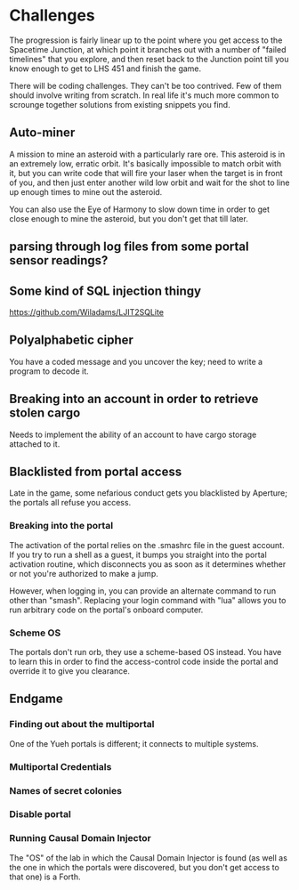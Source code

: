 # Challenges

The progression is fairly linear up to the point where you get access
to the Spacetime Junction, at which point it branches out with a
number of "failed timelines" that you explore, and then reset back to
the Junction point till you know enough to get to LHS 451 and finish
the game.

There will be coding challenges. They can't be too contrived. Few of
them should involve writing from scratch. In real life it's much more
common to scrounge together solutions from existing snippets you find.

## Auto-miner

A mission to mine an asteroid with a particularly rare ore. This
asteroid is in an extremely low, erratic orbit. It's basically
impossible to match orbit with it, but you can write code that will
fire your laser when the target is in front of you, and then just
enter another wild low orbit and wait for the shot to line up enough
times to mine out the asteroid.

You can also use the Eye of Harmony to slow down time in order to get
close enough to mine the asteroid, but you don't get that till later.

## parsing through log files from some portal sensor readings?

## Some kind of SQL injection thingy

https://github.com/Wiladams/LJIT2SQLite

## Polyalphabetic cipher

You have a coded message and you uncover the key; need to write a
program to decode it.

## Breaking into an account in order to retrieve stolen cargo

Needs to implement the ability of an account to have cargo storage
attached to it.

## Blacklisted from portal access

Late in the game, some nefarious conduct gets you blacklisted by
Aperture; the portals all refuse you access.

### Breaking into the portal

The activation of the portal relies on the .smashrc file in the guest
account. If you try to run a shell as a guest, it bumps you straight
into the portal activation routine, which disconnects you as soon as
it determines whether or not you're authorized to make a jump.

However, when logging in, you can provide an alternate command to run
other than "smash". Replacing your login command with "lua" allows you
to run arbitrary code on the portal's onboard computer.

### Scheme OS

The portals don't run orb, they use a scheme-based OS instead. You
have to learn this in order to find the access-control code inside the
portal and override it to give you clearance.

## Endgame

### Finding out about the multiportal

One of the Yueh portals is different; it connects to multiple systems.

### Multiportal Credentials

### Names of secret colonies

### Disable portal

### Running Causal Domain Injector

The "OS" of the lab in which the Causal Domain Injector is found (as
well as the one in which the portals were discovered, but you don't
get access to that one) is a Forth.

